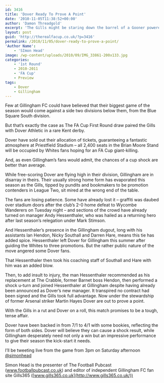 ```yaml
---
id: 3416
title: 'Dover Ready To Prove A Point'
date: '2010-11-05T11:38:52+00:00'
author: 'Damon Threadgold'
excerpt: 'The Gills might be staring down the barrel of a Gooner powered Dover gun in this weekend''s FA Cup Dover shaped gun. But is that the least of their worried? Presenter of the Football Pubcast and editor of indie Gillingham website Gills365, Simon Head, gets frank.'
layout: post
guid: 'http://therealfacup.co.uk/?p=3416'
permalink: /2010/11/05/dover-ready-to-prove-a-point/
'Author Name':
    - 'SImon Head'
image: /wp-content/uploads/2010/09/IMG_33861-200x133.jpg
categories:
    - '1st Round'
    - 2010-2011
    - 'FA Cup'
    - Preview
tags:
    - Dover
    - Gillingham
---
```


Few at Gillingham FC could have believed that their biggest game of the season would come against a side two divisions below them, from the Blue Square South division.

But that’s exactly the case as The FA Cup First Round draw paired the Gills with Dover Athletic in a rare Kent derby.

Dover have sold out their allocation of tickets, guaranteeing a fantastic atmosphere at Priestfield Stadium – all 2,400 seats in the Brian Moore Stand will be occupied by Whites fans hoping for an FA Cup giant-killing.

And, as even Gillingham’s fans would admit, the chances of a cup shock are better than average.

While free-scoring Dover are flying high in their division, Gillingham are in disarray in theirs. Their usually strong home form has evaporated this season as the Gills, tipped by pundits and bookmakers to be promotion contenders in League Two, sit mired at the wrong end of the table.

The fans are losing patience. Some have already lost it – graffiti was daubed over stadium doors after the club’s 2-0 home defeat to Wycombe Wanderers on Tuesday night – and sections of the crowd have already turned on manager Andy Hessenthaler, who was hailed as a returning hero after last season’s relegation under Mark Stimson.

And Hessenthaler’s presence in the Gillingham dugout, long with his assistants Ian Hendon, Nicky Southall and Darren Hare, means this tie has added spice. Hessenthaler left Dover for Gillingham this summer after guiding the Whites to three promotions. But the rather public nature of the move angered some Dover fans.

That Hessenthaler then took his coaching staff of Southall and Hare with him was an added blow.

Then, to add insult to injury, the man Hessenthaler recommended as his replacement at The Crabble, former Barnet boss Hendon, then performed a shock u-turn and joined Hessenthaler at Gillingham despite having already been announced as Dover’s new manager. It transpired no contract had been signed and the Gills took full advantage. Now under the stewardship of former Arsenal striker Martin Hayes Dover are out to prove a point.

With the Gills in a rut and Dover on a roll, this match promises to be a tough, tense affair.

Dover have been backed in from 7/1 to 4/1 with some bookies, reflecting the form of both sides. Dover will believe they can cause a shock result, while Gillingham desperately need not only a win but an impressive performance to give their season the kick-start it needs.

I’ll be tweeting live from the game from 3pm on Saturday afternoon [@simonhead](http://twitter.com/simonhead)

Simon Head is the presenter of The Football Pubcast (www.footballpubcast.co.uk) and editor of independent Gillingham FC fan site Gills365 ([www.gills365.co.uk](http://www.gills365.co.uk/))